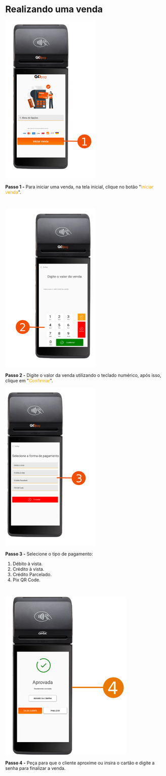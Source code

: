 # Realizando uma venda

![](/assets/prints/maquininha_smart_realizar_venda_1.png)


**Passo 1 -** Para iniciar uma venda, na tela inicial, clique no botão "<mark style="color:orange;background-color:white;">Iniciar venda</mark>".

<br>

![](/assets/prints/maquininha_smart_realizar_venda_2.png)


**Passo 2 -** Digite o valor da venda utilizando o teclado numérico, após isso, clique em "<mark style="color:orange;background-color:white;">Confirmar</mark>".

![](/assets/prints/maquininha_smart_realizar_venda_3.png)


**Passo 3 -** Selecione o tipo de pagamento:
1. Débito à vista.
2. Crédito à vista.
3. Crédito Parcelado.
4. Pix QR Code.

<br>

![](/assets/prints/maquininha_smart_realizar_venda_4.png)

**Passo 4 -** Peça para que o cliente aproxime ou insira o cartão e digite a senha para finalizar a venda.

<br>